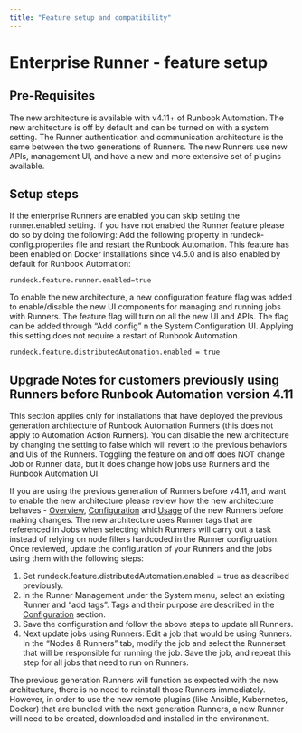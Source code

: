 ```yaml
---
title: "Feature setup and compatibility"
---
```


# Enterprise Runner - feature setup

## Pre-Requisites

The new architecture is available with v4.11+ of Runbook Automation. The new architecture is off by default and can be turned on with a system setting. The Runner authentication and communication architecture is the same between the two generations of Runners. The new Runners use new APIs, management UI, and have a new and more extensive set of plugins available. 

## Setup steps

If the enterprise Runners are enabled you can skip setting the runner.enabled setting. If you have not enabled the Runner feature please do so by doing the following: Add the following property in rundeck-config.properties file and restart the Runbook Automation. This feature has been enabled on Docker installations since v4.5.0 and is also enabled by default for Runbook Automation:

`rundeck.feature.runner.enabled=true`

To enable the new architecture, a new configuration feature flag was added to enable/disable the new UI components for managing and running jobs with Runners. The feature flag will turn on all the new UI and APIs. The flag can be added through  “Add config” n the System Configuration UI. Applying this setting does not require a restart of Runbook Automation.

`rundeck.feature.distributedAutomation.enabled = true`


## Upgrade Notes for customers previously using Runners before Runbook Automation version 4.11

This section applies only for installations that have deployed the previous generation architecture of Runbook Automation Runners (this does not apply to Automation Action Runners). You can disable the new architecture by changing the setting to false which will revert to the previous behaviors and UIs of the Runners. Toggling the feature on and off does NOT change Job or Runner data, but it does change how jobs use Runners and the Runbook Automation UI.

If you are using the previous generation of Runners before v4.11, and want to enable the new architecture please review how the new architecture behaves - [Overview](/administration/runner/index.md), [Configuration](/administration/runner/runner-config.md) and [Usage](/administration/runner/runner-using.md) of the new Runners before making changes. The new architecture uses Runner tags that are referenced in Jobs when selecting which Runners will carry out a task instead of relying on node filters hardcoded in the Runner configruation. Once reviewed, update the configuration of your Runners and the jobs using them with the following steps:

1. Set rundeck.feature.distributedAutomation.enabled = true as described previously.
1. In the Runner Management under the System menu, select an existing Runner and “add tags”. Tags and their purpose are described in the [Configuration](/administration/runner/runner-config.md) section.
1. Save the configuration and follow the above steps to update all Runners.
1. Next update jobs using Runners: Edit a job that would be using Runners. In the “Nodes & Runners” tab, modify the job and select the Runnerset that will be responsible for running the job. Save the job, and repeat this step for all jobs that need to run on Runners.

The previous generation Runners will function as expected with the new architucture, there is no need to reinstall those Runners immediately. However, in order to use the new remote plugins (like Ansible, Kubernetes, Docker) that are bundled with the next generation Runners, a new Runner will need to be created, downloaded and installed in the environment.

